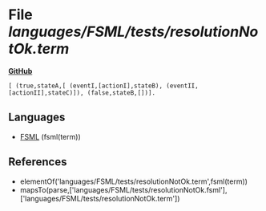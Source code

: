 # File _languages/FSML/tests/resolutionNotOk.term_
**[GitHub](https://github.com/softlang/yas/blob/master/languages/FSML/tests/resolutionNotOk.term)**
```
[ (true,stateA,[ (eventI,[actionI],stateB), (eventII,[actionII],stateC)]), (false,stateB,[])].
```

## Languages
* [FSML](../languages/FSML.md) (fsml(term))

## References
* elementOf('languages/FSML/tests/resolutionNotOk.term',fsml(term))
* mapsTo(parse,['languages/FSML/tests/resolutionNotOk.fsml'],['languages/FSML/tests/resolutionNotOk.term'])
